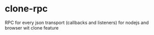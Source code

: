 clone-rpc
=========

RPC for every json transport (callbacks and listeners) for nodejs and browser wit clone feature
